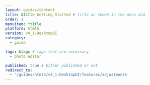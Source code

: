 ```yaml
---
layout: guides/content
title: &title Getting Started # title as shown in the menu and
order: 1
menuitem: *title
platform: html5
version: v4_1-DesktopUI
category:
  - guide

tags: &tags # tags that are necessary
  - photo editor

published: true # Either published or not
redirect_to:
  - '/guides/html5/v4_1-DesktopUI/features/adjustments'
---
```

